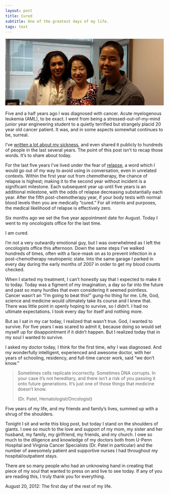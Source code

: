 ```yaml
---
layout: post
title: Cured
subtitle: One of the greatest days of my life.
tags: text
---
```


<div class="photo-block top">
    <img src="/assets/img/2012-08-20_Cured.jpg" title="My oncologist, my mom and me"/>
</div>

<p class="first">Five and a half years ago I was diagnosed with cancer.  Acute myelogenous leukemia (AML), to be exact.  I went from being a stressed-out-of-my-mind junior year engineering student to a quietly terrified but strangely placid 20 year old cancer patient.  It was, and in some aspects somewhat continues to be, surreal.</p>

I’ve <a href="http://www.cheekswab.org/about-cheekswab/founders-story/" title="Founders Story -- cheekswab.org" target="_blank">written a lot about my sickness</a>, and even shared it publicly to hundreds of people in the last several years.  The point of this post isn’t to recap those words.  It’s to share about today.

For the last five years I’ve lived under the fear of <a href="http://www.cheekswab.org/2012/01/28/janet-liang-and-the-r-word/" title="Janet Liang and the R Word -- cheekswab.org" target="_blank">relapse</a>, a word which I would go out of my way to avoid using in conversation, even in unrelated contexts.  Within the first year out from chemotherapy, the chance of relapse is highest; making it to the second year without incident is a significant milestone.  Each subsequent year up until five years is an additional milestone, with the odds of relapse decreasing substantially each year.  After the fifth post-chemotherapy year, if your body tests with normal blood levels then you are medically “cured.”  For all intents and purposes, the medical likelihood of relapse is effectively zero.

Six months ago we set the five year appointment date for August.  Today I went to my oncologists office for the last time.

I am cured.

I’m not a very outwardly emotional guy, but I was overwhelmed as I left the oncologists office this afternoon.  Down the same steps I’ve walked hundreds of times, often with a face-mask on as to prevent infection in a post-chemotherapy neutropenic state.  Into the same garage I parked in every day during the early months of 2007 in order to get my blood counts checked.

When I started my treatment, I can’t honestly say that I expected to make it to today.  Today was a figment of my imagination, a day so far into the future and past so many hurdles that even considering it seemed pointless.  Cancer wasn’t an “I’m going to beat this!” gung-ho thing for me.  Life, God, science and medicine would ultimately take its course and I knew that.  There was little point in openly hoping to survive, so I didn’t.  I had no ultimate expectations.  I took every day for itself and nothing more.

But as I sat in my car today, I realized that wasn’t true.  God, I wanted to survive.  For five years I was scared to admit it, because doing so would set myself up for disappointment if it didn’t happen.  But I realized today that in my soul I wanted to survive.

I asked my doctor today, I think for the first time, why I was diagnosed.  And my wonderfully intelligent, experienced and awesome doctor, with her years of schooling, residency, and full-time cancer work, said “we don’t know.”

> Sometimes cells replicate incorrectly.  Sometimes DNA corrupts.  In your case it’s not hereditary, and there isn’t a risk of you passing it onto future generations.  It’s just one of those things that medicine doesn’t know.
> <p class="quote-source">(Dr. Patel, Hematologist/Oncologist)</p>

Five years of my life, and my friends and family’s lives, summed up with a shrug of the shoulders.

Tonight I sit and write this blog post, but today I stand on the shoulders of giants.  I owe so much to the love and support of my mom, my sister and her husband, my family, my girlfriend, my friends, and my church.  I owe so much to the diligence and knowledge of my doctors both from U-Penn Hospital and Virginia Cancer Specialists (Dr. Patel in particular) and the number of awesomely patient and supportive nurses I had throughout my hospital/outpatient stays. 

There are so many people who had an unknowing hand in creating that piece of my soul that wanted to press on and live to see today.  If any of you are reading this, I truly thank you for everything.

August 20, 2012: The first day of the rest of my life.